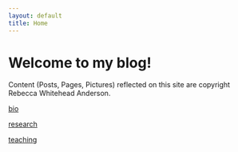 ```yaml
---
layout: default
title: Home
---
```

# Welcome to my blog!

Content (Posts, Pages, Pictures) reflected on this site are copyright Rebecca Whitehead Anderson.

[bio](./bio.md)

[research](./research.md)

[teaching](./teaching.md)
